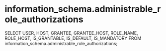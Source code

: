 # information_schema.administrable_role_authorizations

SELECT
USER,
HOST,
GRANTEE,
GRANTEE_HOST,
ROLE_NAME,
ROLE_HOST,
IS_GRANTABLE,
IS_DEFAULT,
IS_MANDATORY
FROM information_schema.administrable_role_authorizations;
